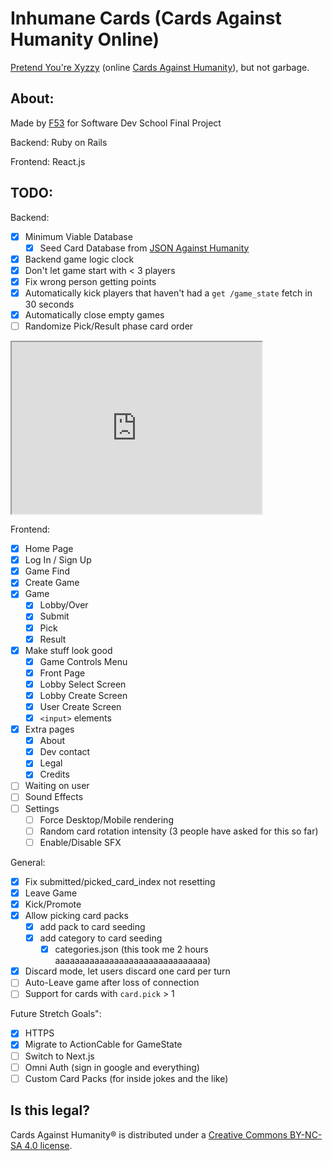 # Inhumane Cards (Cards Against Humanity Online)
[Pretend You're Xyzzy](https://pyx-1.pretendyoure.xyz/zy/) (online [Cards Against Humanity](https://www.cardsagainsthumanity.com/)), but not garbage.

## About:
Made by [F53](https://f53.dev) for Software Dev School Final Project

Backend: Ruby on Rails

Frontend: React.js

## TODO:
Backend:
- [x] Minimum Viable Database
  - [x] Seed Card Database from [JSON Against Humanity](https://crhallberg.com/cah/)
- [x] Backend game logic clock
- [x] Don't let game start with < 3 players
- [x] Fix wrong person getting points
- [x] Automatically kick players that haven't had a `get /game_state` fetch in 30 seconds
- [x] Automatically close empty games
- [ ] Randomize Pick/Result phase card order

<iframe width="400" height="275" src='https://dbdiagram.io/embed/63506e9047094101959cbd7f'> </iframe>

Frontend:
- [x] Home Page
- [x] Log In / Sign Up
- [x] Game Find
- [x] Create Game
- [x] Game
  - [x] Lobby/Over
  - [x] Submit
  - [x] Pick
  - [x] Result
- [x] Make stuff look good
  - [x] Game Controls Menu
  - [x] Front Page
  - [x] Lobby Select Screen
  - [x] Lobby Create Screen
  - [x] User Create Screen
  - [x] `<input>` elements
- [x] Extra pages
  - [x] About
  - [x] Dev contact
  - [x] Legal
  - [x] Credits
- [ ] Waiting on user
- [ ] Sound Effects
- [ ] Settings
  - [ ] Force Desktop/Mobile rendering
  - [ ] Random card rotation intensity
      (3 people have asked for this so far)
  - [ ] Enable/Disable SFX

General:
- [x] Fix submitted/picked_card_index not resetting
- [x] Leave Game
- [x] Kick/Promote
- [x] Allow picking card packs
  - [x] add pack to card seeding
  - [x] add category to card seeding
    - [x] categories.json (this took me 2 hours aaaaaaaaaaaaaaaaaaaaaaaaaaaaaaa)
- [x] Discard mode, let users discard one card per turn
- [ ] Auto-Leave game after loss of connection
- [ ] Support for cards with `card.pick` > 1

Future Stretch Goals":
- [x] HTTPS
- [x] Migrate to ActionCable for GameState
- [ ] Switch to Next.js
- [ ] Omni Auth (sign in google and everything)
- [ ] Custom Card Packs (for inside jokes and the like)

## Is this legal?
Cards Against Humanity® is distributed under a [Creative Commons BY-NC-SA 4.0 license](https://creativecommons.org/licenses/by-nc-sa/4.0/legalcode).